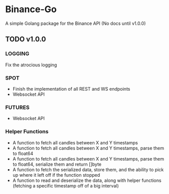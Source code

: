 # Binance-Go
 A simple Golang package for the Binance API (No docs until v1.0.0)

## TODO v1.0.0

### LOGGING
Fix the atrocious logging

### SPOT
 - Finish the implementation of all REST and WS endpoints
 - Websocket API

### FUTURES
 - Websocket API

### Helper Functions
 - A function to fetch all candles between X and Y timestamps
 - A function to fetch all candles between X and Y timestamps, parse them to float64
 - A function to fetch all candles between X and Y timestamps, parse them to float64, serialize them and return []byte
 - A function to fetch the serialized data, store them, and the ability to pick up where it left off if the function stopped
 - A function to read and deserialize the data, along with helper functions (fetching a specific timestamp off of a big interval)